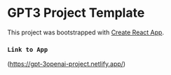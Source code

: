 # GPT3 Project Template

This project was bootstrapped with [Create React App](https://github.com/facebook/create-react-app).

### `Link to App`

(https://gpt-3openai-project.netlify.app/)
